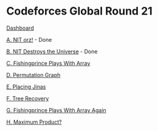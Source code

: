 # Codeforces Global Round 21

[Dashboard](https://codeforces.com/contest/1696)

[A. NIT orz!](https://codeforces.com/contest/1696/problem/A) - Done

[B. NIT Destroys the Universe](https://codeforces.com/contest/1696/problem/B) - Done

[C. Fishingprince Plays With Array](https://codeforces.com/contest/1696/problem/C)

[D. Permutation Graph](https://codeforces.com/contest/1696/problem/D)

[E. Placing Jinas](https://codeforces.com/contest/1696/problem/E)

[F. Tree Recovery](https://codeforces.com/contest/1696/problem/F)

[G. Fishingprince Plays With Array Again](https://codeforces.com/contest/1696/problem/F)

[H. Maximum Product?](https://codeforces.com/contest/1696/problem/F)
